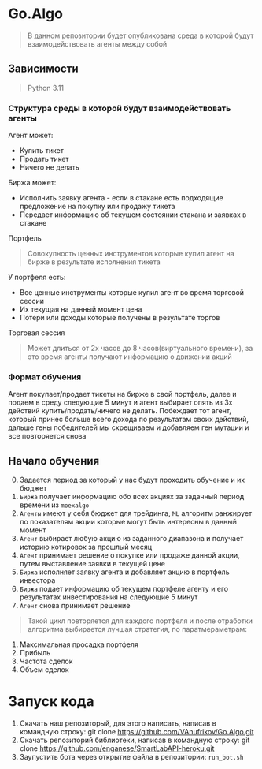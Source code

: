 # Go.Algo

> В данном репозитории будет опубликована среда в которой будут взаимодействовать агенты между собой

## Зависимости 

> Python 3.11

### Структура среды в которой будут взаимодействовать агенты

Агент может:
 - Купить тикет
 - Продать тикет
 - Ничего не делать 

Биржа может:
 - Исполнить заявку агента - если в стакане есть подходящие предложение на покупку или продажу тикета
 - Передает информацию об текущем состоянии стакана и заявках в стакане

Портфель 
> Совокупность ценных инструментов которые купил агент на бирже в результате исполнения тикета  

У портфеля есть:
- Все ценные инструменты которые купил агент во время торговой сессии
- Их текущая на данный момент цена
- Потери или доходы которые получены в результате торгов

Торговая сессия
> Может длиться от 2х часов до 8 часов(виртуального времени), за это время агенты получают информацию о движении акций 

### Формат обучения 
Агент покупает/продает тикеты на бирже в свой портфель, далее и подаем в среду следующие 5 минут и агент выбирает опять 
из 3х действий купить/продать/ничего не делать. Побеждает тот агент, который принес больше всего дохода по результатам 
своих действий, дальше гены победителей мы скрещиваем и добавляем ген мутации и все повторяется снова

## Начало обучения

0. Задается период за который у нас будут проходить обучение и их бюджет
1. `Биржа` получает информацию обо всех акциях за задачный период времени из `moexalgo`
2. `Агенты` имеют у себя бюджет для трейдинга, `ML` алгоритм ранжирует по показателям акции которые могут быть интересны в данный момент
3. `Агент` выбирает любую акцию из заданного диапазона и получает историю котировок за прошлый месяц
4. `Агент` принимает решение о покупке или продаже данной акции, путем выставление заявки в текущей цене
5. `Биржа` исполняет заявку агента и добавляет акцию в портфель инвестора
6. `Биржа` подает информацию об текущем портфеле агенту и его результатах инвестирования на следующие 5 минут
7. `Агент` снова принимает решение

> Такой цикл повторяется для каждого портфеля и после отработки алгоритма выбирается лучшая стратегия, по паратмераметрам:
1. Максимальная просадка портфеля 
2. Прибыль
3. Частота сделок
4. Объем сделок


# Запуск кода

1. Скачать наш репозиторый, для этого написать, написав в командную строку:
git clone https://github.com/VAnufrikov/Go.Algo.git
2. Скачать репозиторий библиотеки, написав в командную строку:
git clone https://github.com/enganese/SmartLabAPI-heroku.git
3. Заупустить бота через открытие файла в репозитории:
`run_bot.sh`
   

   




